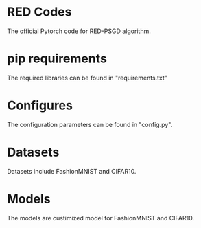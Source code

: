 # RED Codes
The official Pytorch code for RED-PSGD algorithm.

# pip requirements
The required libraries can be found in "requirements.txt"

# Configures
The configuration parameters can be found in "config.py".

# Datasets
Datasets include FashionMNIST and CIFAR10.

# Models
The models are custimized model for FashionMNIST and CIFAR10.
